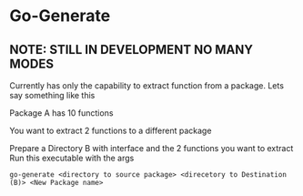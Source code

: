 # Go-Generate

## NOTE: STILL IN DEVELOPMENT NO MANY MODES

Currently has only the capability to extract function from a package. Lets say something like this

Package A has 10 functions

You want to extract 2 functions to a different package

Prepare a Directory B with interface and the 2 functions you want to extract
Run this executable with the args
```
go-generate <directory to source package> <direcetory to Destination (B)> <New Package name>
```